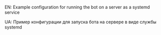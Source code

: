 EN: Example configuration for running the bot on a server as a systemd service

UA: Пример конфигурации для запуска бота на сервере в виде службы systemd